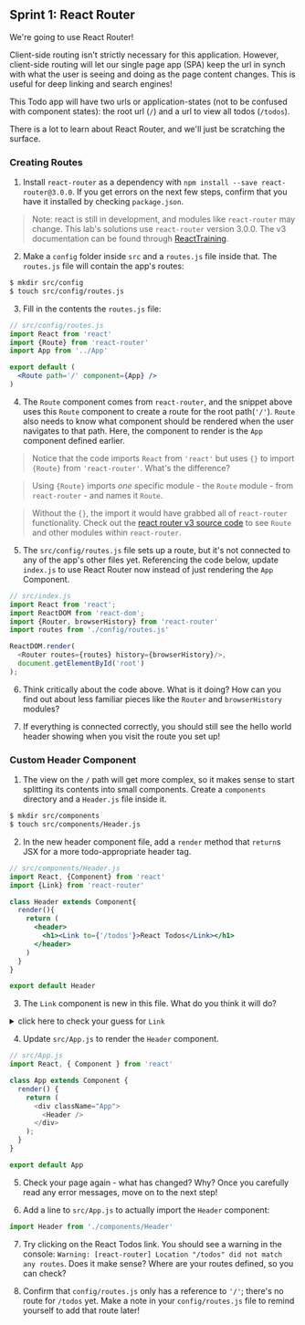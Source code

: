 ## Sprint 1: React Router

We're going to use React Router!

Client-side routing isn't strictly necessary for this application. However, client-side routing will let our single page app (SPA) keep the url in synch with what the user is seeing and doing as the page content changes. This is useful for deep linking and search engines!  

This Todo app will have two urls or application-states (not to be confused with component states): the root url (`/`) and a url to view all todos (`/todos`).

There is a lot to learn about React Router, and we'll just be scratching the surface.


### Creating Routes

1. Install `react-router` as a dependency with `npm install --save react-router@3.0.0`.  If you get errors on the next few steps, confirm that you have it installed by checking `package.json`.  

> Note: react is still in development, and modules like `react-router` may change. This lab's solutions use `react-router` version 3.0.0.  The v3 documentation can be found through [ReactTraining](https://github.com/ReactTraining/react-router/tree/v3/docs).

2. Make a `config` folder inside `src` and a `routes.js` file inside that. The `routes.js` file will contain the app's routes:

```bash
$ mkdir src/config
$ touch src/config/routes.js
```

3. Fill in the contents the `routes.js` file:

```jsx
// src/config/routes.js
import React from 'react'
import {Route} from 'react-router'
import App from '../App'

export default (
  <Route path='/' component={App} />
)
```

4. The `Route` component comes from `react-router`, and the snippet above uses this `Route` component to create a route for the root path(`'/'`).  `Route` also needs to know what component should be rendered when the user navigates to that path.  Here, the component to render is the `App` component defined earlier.

> Notice that the code imports `React` from `'react'` but uses `{}` to import `{Route}` from `'react-router'`. What's the difference?

> Using `{Route}` imports *one* specific module - the `Route` module - from `react-router` - and names it `Route`.  

> Without the `{}`, the import it would have grabbed all of `react-router` functionality. Check out the [react router v3 source code](https://github.com/ReactTraining/react-router/tree/v3) to see `Route` and other modules within `react-router`.

5. The `src/config/routes.js` file sets up a route, but it's not connected to any of the app's other files yet.  Referencing the code below, update `index.js` to use React Router now instead of just rendering the `App` Component.


```js
// src/index.js
import React from 'react';
import ReactDOM from 'react-dom';
import {Router, browserHistory} from 'react-router'
import routes from './config/routes.js'

ReactDOM.render(
  <Router routes={routes} history={browserHistory}/>,
  document.getElementById('root')
);
```

6. Think critically about the code above. What is it doing? How can you find out about less familiar pieces like the `Router` and `browserHistory` modules?


7. If everything is connected correctly, you  should still see the hello world header showing when you visit the route you set up!



### Custom Header Component


1. The view on the `/` path will get more complex, so it makes sense to start splitting its contents into small components. Create a `components` directory and a `Header.js` file inside it.

```bash
$ mkdir src/components
$ touch src/components/Header.js
```

2. In the new header component file, add a `render` method that `return`s JSX for a more todo-appropriate header tag.

```jsx
// src/components/Header.js
import React, {Component} from 'react'
import {Link} from 'react-router'

class Header extends Component{
  render(){
    return (
      <header>
        <h1><Link to={'/todos'}>React Todos</Link></h1>
      </header>
    )
  }
}

export default Header
```

3. The `Link` component is new in this file. What do you think it will do?   

<details><summary>click here to check your guess for <code>Link</code></summary>
  <code>Link</code> creates a link to another route (similar to <code>href</code> in an HTML <code>a</code> tag).
</details>




4. Update `src/App.js` to render the `Header` component.


```js
// src/App.js
import React, { Component } from 'react'

class App extends Component {
  render() {
    return (
      <div className="App">
        <Header />
      </div>
    );
  }
}

export default App
```



5. Check your page again - what has changed?  Why? Once you carefully read any error messages, move on to the next step!


6. Add a line to `src/App.js` to actually import the `Header` component:

```js
import Header from './components/Header'
```

7. Try clicking on the React Todos link. You should see a warning in the console: `Warning: [react-router] Location "/todos" did not match any routes`.  Does it make sense?  Where are your routes defined, so you can check?

8. Confirm that `config/routes.js` only has a reference to `'/'`; there's no route for `/todos` yet.  Make a note in your `config/routes.js` file to remind yourself to add that route later!
